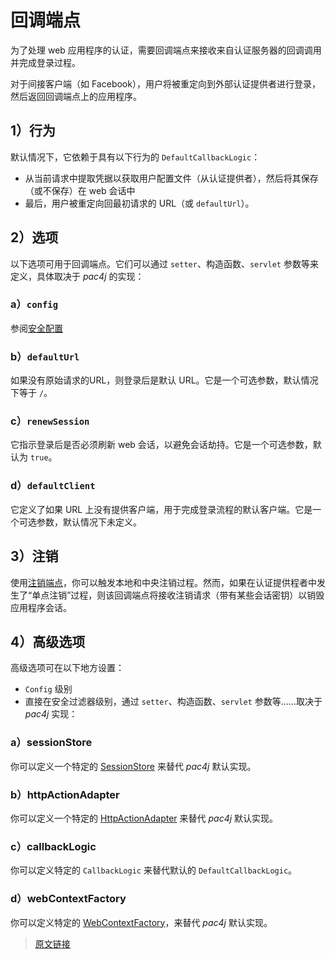 # 回调端点

为了处理 web 应用程序的认证，需要回调端点来接收来自认证服务器的回调调用并完成登录过程。

对于间接客户端（如 Facebook），用户将被重定向到外部认证提供者进行登录，然后返回回调端点上的应用程序。

## 1）行为

默认情况下，它依赖于具有以下行为的 `DefaultCallbackLogic`：

- 从当前请求中提取凭据以获取用户配置文件（从认证提供者），然后将其保存（或不保存）在 web 会话中
- 最后，用户被重定向回最初请求的 URL（或 `defaultUrl`）。

## 2）选项

以下选项可用于回调端点。它们可以通过 `setter`、构造函数、`servlet` 参数等来定义，具体取决于 *pac4j* 的实现：

### a）`config`

参阅[安全配置](/v5.6/config.html)

### b）`defaultUrl`

如果没有原始请求的URL，则登录后是默认 URL。它是一个可选参数，默认情况下等于 `/`。

### c）`renewSession`

它指示登录后是否必须刷新 web 会话，以避免会话劫持。它是一个可选参数，默认为 `true`。

### d）`defaultClient`

它定义了如果 URL 上没有提供客户端，用于完成登录流程的默认客户端。它是一个可选参数，默认情况下未定义。

## 3）注销

使用[注销端点](/v5.6/logout-endpoint.html)，你可以触发本地和中央注销过程。然而，如果在认证提供程者中发生了“单点注销”过程，则该回调端点将接收注销请求（带有某些会话密钥）以销毁应用程序会话。

## 4）高级选项

高级选项可在以下地方设置：

- `Config` 级别
- 直接在安全过滤器级别，通过 `setter`、构造函数、`servlet` 参数等……取决于 *pac4j* 实现：

### a）sessionStore

你可以定义一个特定的 [SessionStore](/v5.6/session-store.html) 来替代 *pac4j* 默认实现。

### b）httpActionAdapter

你可以定义一个特定的 [HttpActionAdapter](/v5.6/http-action-adapter.html) 来替代 *pac4j* 默认实现。

### c）callbackLogic

你可以定义特定的 `CallbackLogic` 来替代默认的 `DefaultCallbackLogic`。

### d）webContextFactory

你可以定义特定的 [WebContextFactory](/v5.6/web-context.html)，来替代 *pac4j* 默认实现。

> [原文链接](https://www.pac4j.org/5.6.x/docs/callback-endpoint.html)
